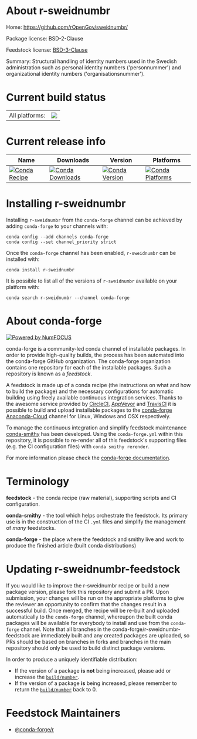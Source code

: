 About r-sweidnumbr
==================

Home: https://github.com/rOpenGov/sweidnumbr/

Package license: BSD-2-Clause

Feedstock license: [BSD-3-Clause](https://github.com/conda-forge/r-sweidnumbr-feedstock/blob/master/LICENSE.txt)

Summary: Structural handling of identity numbers used in the Swedish administration such as personal identity numbers ('personnummer') and organizational identity numbers ('organisationsnummer').

Current build status
====================


<table><tr><td>All platforms:</td>
    <td>
      <a href="https://dev.azure.com/conda-forge/feedstock-builds/_build/latest?definitionId=1704&branchName=master">
        <img src="https://dev.azure.com/conda-forge/feedstock-builds/_apis/build/status/r-sweidnumbr-feedstock?branchName=master">
      </a>
    </td>
  </tr>
</table>

Current release info
====================

| Name | Downloads | Version | Platforms |
| --- | --- | --- | --- |
| [![Conda Recipe](https://img.shields.io/badge/recipe-r--sweidnumbr-green.svg)](https://anaconda.org/conda-forge/r-sweidnumbr) | [![Conda Downloads](https://img.shields.io/conda/dn/conda-forge/r-sweidnumbr.svg)](https://anaconda.org/conda-forge/r-sweidnumbr) | [![Conda Version](https://img.shields.io/conda/vn/conda-forge/r-sweidnumbr.svg)](https://anaconda.org/conda-forge/r-sweidnumbr) | [![Conda Platforms](https://img.shields.io/conda/pn/conda-forge/r-sweidnumbr.svg)](https://anaconda.org/conda-forge/r-sweidnumbr) |

Installing r-sweidnumbr
=======================

Installing `r-sweidnumbr` from the `conda-forge` channel can be achieved by adding `conda-forge` to your channels with:

```
conda config --add channels conda-forge
conda config --set channel_priority strict
```

Once the `conda-forge` channel has been enabled, `r-sweidnumbr` can be installed with:

```
conda install r-sweidnumbr
```

It is possible to list all of the versions of `r-sweidnumbr` available on your platform with:

```
conda search r-sweidnumbr --channel conda-forge
```


About conda-forge
=================

[![Powered by NumFOCUS](https://img.shields.io/badge/powered%20by-NumFOCUS-orange.svg?style=flat&colorA=E1523D&colorB=007D8A)](http://numfocus.org)

conda-forge is a community-led conda channel of installable packages.
In order to provide high-quality builds, the process has been automated into the
conda-forge GitHub organization. The conda-forge organization contains one repository
for each of the installable packages. Such a repository is known as a *feedstock*.

A feedstock is made up of a conda recipe (the instructions on what and how to build
the package) and the necessary configurations for automatic building using freely
available continuous integration services. Thanks to the awesome service provided by
[CircleCI](https://circleci.com/), [AppVeyor](https://www.appveyor.com/)
and [TravisCI](https://travis-ci.com/) it is possible to build and upload installable
packages to the [conda-forge](https://anaconda.org/conda-forge)
[Anaconda-Cloud](https://anaconda.org/) channel for Linux, Windows and OSX respectively.

To manage the continuous integration and simplify feedstock maintenance
[conda-smithy](https://github.com/conda-forge/conda-smithy) has been developed.
Using the ``conda-forge.yml`` within this repository, it is possible to re-render all of
this feedstock's supporting files (e.g. the CI configuration files) with ``conda smithy rerender``.

For more information please check the [conda-forge documentation](https://conda-forge.org/docs/).

Terminology
===========

**feedstock** - the conda recipe (raw material), supporting scripts and CI configuration.

**conda-smithy** - the tool which helps orchestrate the feedstock.
                   Its primary use is in the construction of the CI ``.yml`` files
                   and simplify the management of *many* feedstocks.

**conda-forge** - the place where the feedstock and smithy live and work to
                  produce the finished article (built conda distributions)


Updating r-sweidnumbr-feedstock
===============================

If you would like to improve the r-sweidnumbr recipe or build a new
package version, please fork this repository and submit a PR. Upon submission,
your changes will be run on the appropriate platforms to give the reviewer an
opportunity to confirm that the changes result in a successful build. Once
merged, the recipe will be re-built and uploaded automatically to the
`conda-forge` channel, whereupon the built conda packages will be available for
everybody to install and use from the `conda-forge` channel.
Note that all branches in the conda-forge/r-sweidnumbr-feedstock are
immediately built and any created packages are uploaded, so PRs should be based
on branches in forks and branches in the main repository should only be used to
build distinct package versions.

In order to produce a uniquely identifiable distribution:
 * If the version of a package **is not** being increased, please add or increase
   the [``build/number``](https://docs.conda.io/projects/conda-build/en/latest/resources/define-metadata.html#build-number-and-string).
 * If the version of a package **is** being increased, please remember to return
   the [``build/number``](https://docs.conda.io/projects/conda-build/en/latest/resources/define-metadata.html#build-number-and-string)
   back to 0.

Feedstock Maintainers
=====================

* [@conda-forge/r](https://github.com/conda-forge/r/)


